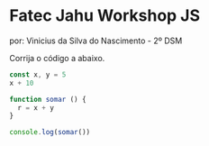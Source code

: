 # Fatec Jahu Workshop JS

por: Vinicius da Silva do Nascimento - 2º DSM


Corrija o código a abaixo.

```js
const x, y = 5
x + 10

function somar () {
  r = x + y
}

console.log(somar())
```
